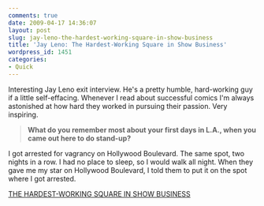 ```yaml
---
comments: true
date: 2009-04-17 14:36:07
layout: post
slug: jay-leno-the-hardest-working-square-in-show-business
title: 'Jay Leno: The Hardest-Working Square in Show Business'
wordpress_id: 1451
categories:
- Quick
---
```


Interesting Jay Leno exit interview. He's a pretty humble, hard-working guy if a little self-effacing. Whenever I read about successful comics I'm always astonished at how hard they worked in pursuing their passion. Very inspiring.

> **What do you remember most about your first days in L.A., when you came out here to do stand-up?**

I got arrested for vagrancy on Hollywood Boulevard. The same spot, two nights in a row. I had no place to sleep, so I would walk all night. When they gave me my star on Hollywood Boulevard, I told them to put it on the spot where I got arrested.

[THE HARDEST-WORKING SQUARE IN SHOW BUSINESS](http://men.style.com/gq/features/full?id=content_8897&pageNum=8)
